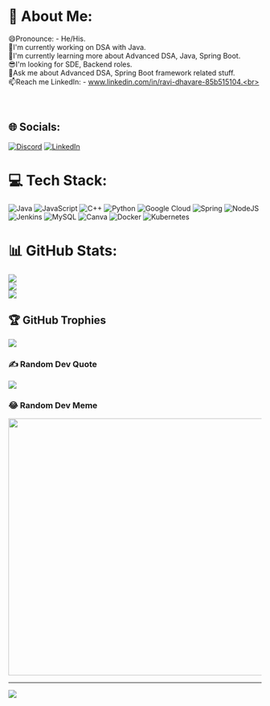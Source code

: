 # 💫 About Me:
😄Pronounce: - He/His.<br>🔭I'm currently working on DSA with Java.<br>🌱I'm currently learning more about Advanced DSA, Java, Spring Boot.<br>😎I'm looking for SDE, Backend roles.<br>💬Ask me about Advanced DSA, Spring Boot framework related stuff.<br>📫Reach me LinkedIn: - www.linkedin.com/in/ravi-dhavare-85b515104.<br><br><br><br>


## 🌐 Socials:
[![Discord](https://img.shields.io/badge/Discord-%237289DA.svg?logo=discord&logoColor=white)](https://discord.gg/ravidhavare111#0001) [![LinkedIn](https://img.shields.io/badge/LinkedIn-%230077B5.svg?logo=linkedin&logoColor=white)](https://linkedin.com/in/ravi-dhavare-85b515104) 

# 💻 Tech Stack:
![Java](https://img.shields.io/badge/java-%23ED8B00.svg?style=for-the-badge&logo=java&logoColor=white) ![JavaScript](https://img.shields.io/badge/javascript-%23323330.svg?style=for-the-badge&logo=javascript&logoColor=%23F7DF1E) ![C++](https://img.shields.io/badge/c++-%2300599C.svg?style=for-the-badge&logo=c%2B%2B&logoColor=white) ![Python](https://img.shields.io/badge/python-3670A0?style=for-the-badge&logo=python&logoColor=ffdd54) ![Google Cloud](https://img.shields.io/badge/Google%20Cloud-%234285F4.svg?style=for-the-badge&logo=google-cloud&logoColor=white) ![Spring](https://img.shields.io/badge/spring-%236DB33F.svg?style=for-the-badge&logo=spring&logoColor=white) ![NodeJS](https://img.shields.io/badge/node.js-6DA55F?style=for-the-badge&logo=node.js&logoColor=white) ![Jenkins](https://img.shields.io/badge/jenkins-%232C5263.svg?style=for-the-badge&logo=jenkins&logoColor=white) ![MySQL](https://img.shields.io/badge/mysql-%2300f.svg?style=for-the-badge&logo=mysql&logoColor=white) ![Canva](https://img.shields.io/badge/Canva-%2300C4CC.svg?style=for-the-badge&logo=Canva&logoColor=white) ![Docker](https://img.shields.io/badge/docker-%230db7ed.svg?style=for-the-badge&logo=docker&logoColor=white) ![Kubernetes](https://img.shields.io/badge/kubernetes-%23326ce5.svg?style=for-the-badge&logo=kubernetes&logoColor=white)
# 📊 GitHub Stats:
![](https://github-readme-stats.vercel.app/api?username=ravidhavare111&theme=gruvbox&hide_border=false&include_all_commits=false&count_private=false)<br/>
![](https://github-readme-streak-stats.herokuapp.com/?user=ravidhavare111&theme=gruvbox&hide_border=false)<br/>
![](https://github-readme-stats.vercel.app/api/top-langs/?username=ravidhavare111&theme=gruvbox&hide_border=false&include_all_commits=false&count_private=false&layout=compact)

## 🏆 GitHub Trophies
![](https://github-profile-trophy.vercel.app/?username=ravidhavare111&theme=radical&no-frame=false&no-bg=true&margin-w=4)

### ✍️ Random Dev Quote
![](https://quotes-github-readme.vercel.app/api?type=horizontal&theme=radical)

### 😂 Random Dev Meme
<img src="https://rm.up.railway.app/" width="512px"/>

---
[![](https://visitcount.itsvg.in/api?id=ravidhavare111&icon=0&color=0)](https://visitcount.itsvg.in)

<!-- Proudly created with GPRM ( https://gprm.itsvg.in ) -->

